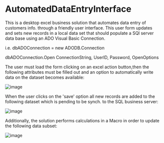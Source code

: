 # AutomatedDataEntryInterface

This is a desktop excel business solution that automates data entry of customers info. through a friendly user interface. This user form updates and sets new records in a local data set that should populate a SQl server data base using an ADO Visual Basic Connection.


i.e.
dbADOConnection = new ADODB.Connection 

dbADOConnection.Open ConnectionString, UserID, Password, OpenOptions




The user must load the form clicking on an excel action button,then the following attributes must be filled out and an option to automatically write data on the dataset becomes available:





![image](https://github.com/DanielHzp/AutomatedDataEntryInterface/assets/124480168/18982b83-b27f-4c4a-b5b0-0d8bb3966294)




When the user clicks on the 'save' option all new records are added to the following dataset which is pending to be synch. to the SQL business server:


![image](https://github.com/DanielHzp/AutomatedDataEntryInterface/assets/124480168/5ecde386-9c4d-4718-b09a-59c7abe2831e)


Additionally, the solution performs calculations in a Macro in order to update the following data subset:








![image](https://github.com/DanielHzp/AutomatedDataEntryInterface/assets/124480168/387a5b40-b10a-4ab5-a7ce-cbb1acc0bbb1)











